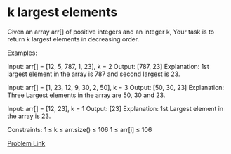 # k largest elements

Given an array arr[] of positive integers and an integer k, Your task is to return k largest elements in decreasing order. 

Examples:

Input: arr[] = [12, 5, 787, 1, 23], k = 2
Output: [787, 23]
Explanation: 1st largest element in the array is 787 and second largest is 23.

Input: arr[] = [1, 23, 12, 9, 30, 2, 50], k = 3 
Output: [50, 30, 23]
Explanation: Three Largest elements in the array are 50, 30 and 23.

Input: arr[] = [12, 23], k = 1
Output: [23]
Explanation: 1st Largest element in the array is 23.

Constraints:
1 ≤ k ≤ arr.size() ≤ 106
1 ≤ arr[i] ≤ 106
 

[Problem Link](https://www.geeksforgeeks.org/problems/k-largest-elements4206/1)